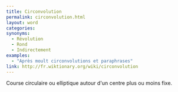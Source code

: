 ```yaml
---
title: Circonvolution
permalink: circonvolution.html
layout: word
categories:
synonyms:
  - Révolution
  - Rond
  - Indirectement
examples:
  - "Après moult circonvolutions et paraphrases"
link: http://fr.wiktionary.org/wiki/circonvolution
---
```


Course circulaire ou elliptique autour d'un centre plus ou moins fixe.

